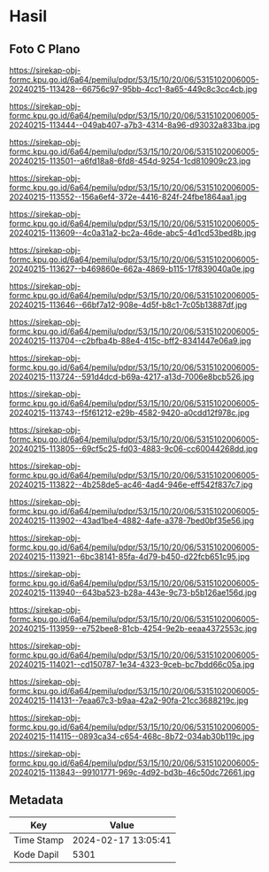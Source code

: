 # Hasil

## Foto C Plano

https://sirekap-obj-formc.kpu.go.id/6a64/pemilu/pdpr/53/15/10/20/06/5315102006005-20240215-113428--66756c97-95bb-4cc1-8a65-449c8c3cc4cb.jpg

https://sirekap-obj-formc.kpu.go.id/6a64/pemilu/pdpr/53/15/10/20/06/5315102006005-20240215-113444--049ab407-a7b3-4314-8a96-d93032a833ba.jpg

https://sirekap-obj-formc.kpu.go.id/6a64/pemilu/pdpr/53/15/10/20/06/5315102006005-20240215-113501--a6fd18a8-6fd8-454d-9254-1cd810909c23.jpg

https://sirekap-obj-formc.kpu.go.id/6a64/pemilu/pdpr/53/15/10/20/06/5315102006005-20240215-113552--156a6ef4-372e-4416-824f-24fbe1864aa1.jpg

https://sirekap-obj-formc.kpu.go.id/6a64/pemilu/pdpr/53/15/10/20/06/5315102006005-20240215-113609--4c0a31a2-bc2a-46de-abc5-4d1cd53bed8b.jpg

https://sirekap-obj-formc.kpu.go.id/6a64/pemilu/pdpr/53/15/10/20/06/5315102006005-20240215-113627--b469860e-662a-4869-b115-17f839040a0e.jpg

https://sirekap-obj-formc.kpu.go.id/6a64/pemilu/pdpr/53/15/10/20/06/5315102006005-20240215-113646--66bf7a12-908e-4d5f-b8c1-7c05b13887df.jpg

https://sirekap-obj-formc.kpu.go.id/6a64/pemilu/pdpr/53/15/10/20/06/5315102006005-20240215-113704--c2bfba4b-88e4-415c-bff2-8341447e06a9.jpg

https://sirekap-obj-formc.kpu.go.id/6a64/pemilu/pdpr/53/15/10/20/06/5315102006005-20240215-113724--591d4dcd-b69a-4217-a13d-7006e8bcb526.jpg

https://sirekap-obj-formc.kpu.go.id/6a64/pemilu/pdpr/53/15/10/20/06/5315102006005-20240215-113743--f5f61212-e29b-4582-9420-a0cdd12f978c.jpg

https://sirekap-obj-formc.kpu.go.id/6a64/pemilu/pdpr/53/15/10/20/06/5315102006005-20240215-113805--69cf5c25-fd03-4883-9c06-cc60044268dd.jpg

https://sirekap-obj-formc.kpu.go.id/6a64/pemilu/pdpr/53/15/10/20/06/5315102006005-20240215-113822--4b258de5-ac46-4ad4-946e-eff542f837c7.jpg

https://sirekap-obj-formc.kpu.go.id/6a64/pemilu/pdpr/53/15/10/20/06/5315102006005-20240215-113902--43ad1be4-4882-4afe-a378-7bed0bf35e56.jpg

https://sirekap-obj-formc.kpu.go.id/6a64/pemilu/pdpr/53/15/10/20/06/5315102006005-20240215-113921--6bc38141-85fa-4d79-b450-d22fcb651c95.jpg

https://sirekap-obj-formc.kpu.go.id/6a64/pemilu/pdpr/53/15/10/20/06/5315102006005-20240215-113940--643ba523-b28a-443e-9c73-b5b126ae156d.jpg

https://sirekap-obj-formc.kpu.go.id/6a64/pemilu/pdpr/53/15/10/20/06/5315102006005-20240215-113959--e752bee8-81cb-4254-9e2b-eeaa4372553c.jpg

https://sirekap-obj-formc.kpu.go.id/6a64/pemilu/pdpr/53/15/10/20/06/5315102006005-20240215-114021--cd150787-1e34-4323-9ceb-bc7bdd66c05a.jpg

https://sirekap-obj-formc.kpu.go.id/6a64/pemilu/pdpr/53/15/10/20/06/5315102006005-20240215-114131--7eaa67c3-b9aa-42a2-90fa-21cc3688219c.jpg

https://sirekap-obj-formc.kpu.go.id/6a64/pemilu/pdpr/53/15/10/20/06/5315102006005-20240215-114115--0893ca34-c654-468c-8b72-034ab30b119c.jpg

https://sirekap-obj-formc.kpu.go.id/6a64/pemilu/pdpr/53/15/10/20/06/5315102006005-20240215-113843--99101771-969c-4d92-bd3b-46c50dc72661.jpg


## Metadata

| Key        | Value               |
| ---------- | ------------------- |
| Time Stamp | 2024-02-17 13:05:41 |
| Kode Dapil | 5301                |



